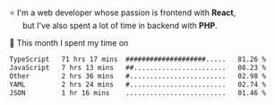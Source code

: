 ⭐ I'm a web developer whose passion is frontend with <b>React</b>,<br/>
&nbsp; &nbsp; &nbsp; but I've also spent a lot of time in backend with <b>PHP</b>.

📅 This month I spent my time on

<!--START_SECTION:waka-->

```txt
TypeScript   71 hrs 17 mins  ####################.....   81.26 %
JavaScript   7 hrs 13 mins   ##.......................   08.23 %
Other        2 hrs 36 mins   #........................   02.98 %
YAML         2 hrs 24 mins   #........................   02.74 %
JSON         1 hr 16 mins    .........................   01.46 %
```

<!--END_SECTION:waka-->
